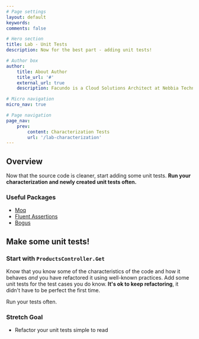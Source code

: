 ```yaml
---
# Page settings
layout: default
keywords:
comments: false

# Hero section
title: Lab - Unit Tests
description: Now for the best part - adding unit tests!

# Author box
author:
    title: About Author
    title_url: '#'
    external_url: true
    description: Facundo is a Cloud Solutions Architect at Nebbia Technology. He enjoys helping clients with architecture, containers/orchestration, and stream lining development processes.

# Micro navigation
micro_nav: true

# Page navigation
page_nav:
    prev:
        content: Characterization Tests
        url: '/lab-characterization'
---
```


## Overview

Now that the source code is cleaner, start adding some unit tests. **Run your characterization and newly created unit tests often.**

### Useful Packages

- [Moq](https://github.com/moq/moq)
- [Fluent Assertions](https://fluentassertions.com/)
- [Bogus](https://github.com/bchavez/Bogus)

## Make some unit tests!

### Start with `ProductsController.Get`

Know that you know some of the characteristics of the code and how it behaves *and* you have refactored it using well-known practices. Add some unit tests for the test cases you do know. **It's ok to keep refactoring**, it didn't have to be perfect the first time.

Run your tests often.

### Stretch Goal

- Refactor your unit tests simple to read
